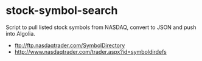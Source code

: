 # stock-symbol-search

Script to pull listed stock symbols from NASDAQ, convert to JSON and push into Algolia.

- ftp://ftp.nasdaqtrader.com/SymbolDirectory
- http://www.nasdaqtrader.com/trader.aspx?id=symboldirdefs
